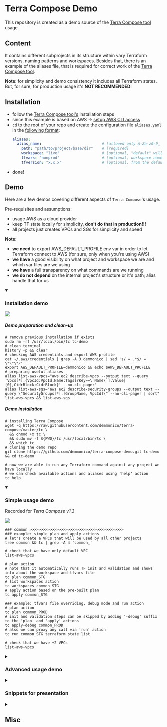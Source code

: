 # Terra Compose Demo

This repository is created as a demo source of the [Terra Compose tool](https://github.com/demmonico/terra-compose) usage.

## Content

It contains different subprojects in its structure within vary Terraform versions, naming patterns and workspaces. 
Besides that, there is an example of the aliases file, that is required for correct work of the [Terra Compose tool](https://github.com/demmonico/terra-compose).

**Note**: for simplicity and demo consistency it includes all Terraform states. But, for sure, for production usage it's **NOT RECOMMENDED**! 

## Installation

- follow the [Terra Compose tool's](https://github.com/demmonico/terra-compose#installation) installation steps
- since this example is based on AWS -> [setup AWS CLI access](https://github.com/demmonico/terra-compose#aws-credentials)
- `cd` to the root of your repo and create the configuration file `aliases.yaml` in the [following format](https://github.com/demmonico/terra-compose#configuration):
  ```yaml
  aliases:
    alias_name:                           # [allowed only A-Za-z0-9_ symbols]
      path: "path/to/project/base/dir"    # [required]
      workspace: "live"                   # [optional, "default" will be used if exists and no more choice OR ask]
      tfvars: "nonprod"                   # [optional, workspace name will be used if skip OR ask]
      tfversion: "x.x.x"                  # [optional, from the default section will be used if omitted]
  ```
- done!

## Demo

Here are a few demos covering different aspects of `Terra Compose`'s usage.

Pre-requisites and assumptions:
- usage AWS as a cloud provider
- keep TF state locally for simplicity, **don't do that in production!!!**
- all projects just creates VPCs and SGs for simplicity and speed

**Note**: 
- **we need** to export AWS_DEFAULT_PROFILE env var in order to let Terraform connect to AWS (for sure, only when you're using AWS)
- **we have** a good visibility on what project and workspace we are and which var files are we using
- **we have** a full transparency on what commands are we running
- **we do not depend** on the internal project's structure or it's path; alias handle that for us



<details open>
<summary>

### Installation demo

</summary>

![](_demo/screencasts/tc-install.gif)

##### Demo preparation and clean-up

```shell
# remove previous installation if exists
sudo rm -rf /usr/local/bin/tc tc-demo
# clean terminal
history -p && clear
# checking AWS credentials and export AWS profile
cat ~/.aws/credentials | grep -A 3 demmonico | sed 's/ = .*$/ = \*\*\*/'
export AWS_DEFAULT_PROFILE=demmonico && echo $AWS_DEFAULT_PROFILE
# preparing useful aliases
alias list-aws-vpcs="aws ec2 describe-vpcs --output text --query 'Vpcs[*].{VpcId:VpcId,Name:Tags[?Key==\`Name\`].Value|[0],CidrBlock:CidrBlock}' --no-cli-pager"
alias list-aws-sgs="aws ec2 describe-security-groups --output text --query \"SecurityGroups[*].[GroupName, VpcId]\" --no-cli-pager | sort"
list-aws-vpcs && list-aws-sgs
```

##### Demo installation

```shell
# installing Terra Compose
wget -q https://raw.githubusercontent.com/demmonico/terra-compose/master/tc \
  && chmod +x tc \
  && sudo mv -f ${PWD}/tc /usr/local/bin/tc \
  && which tc
# cloning the demo repo
git clone https://github.com/demmonico/terra-compose-demo.git tc-demo && cd tc-demo

# now we are able to run any Terraform command against any project we have locally
# we can check available actions and aliases using 'help' action
tc help
```

</details>



<details open>
<summary>

### Simple usage demo

</summary>

Recorded for _Terra Compose v1.3_

![](_demo/screencasts/tc-simple.gif)

```shell
### common >>>>>>>>>>>>>>>>>>>>>>>>>>>>>>>>>>>>>>>>>>
### example: simple plan and apply actions
# let's create a VPCs that will be used by all other projects
tree common && tc | grep -A 4 'common_'

# check that we have only default VPC
list-aws-vpcs

# plan action
# note that it automatically runs TF init and validation and shows info about the workspace and tfvars file 
tc plan common_STG
# list workspaces action
tc workspaces common_STG
# apply action based on the pre-built plan
tc apply common_STG

### example: tfvars file overriding, debug mode and run action
# plan action
tc plan common_PROD
# init and validation steps can be skipped by adding '-debug' suffix to the 'plan' and 'apply' actions
tc apply-debug common_PROD
# also we can proxy any call via 'run' action
tc run common_STG terraform state list

# check that we have +2 VPCs
list-aws-vpcs
```

</details>



<details>
<summary>

### Advanced usage demo

</summary>

Recorded for _Terra Compose v1.3_

![](_demo/screencasts/tc-advanced.gif)

```shell
### projects/portal/app >>>>>>>>>>>>>>>>>>>>>>>>>>>>>>>>>>>>>>>>>>
### example: nested project structure, backend-config option, hooks and shell action

# let's check the project structure
tree projects/portal

# we will use app component of the portal project for the demo
tree projects/portal/app && tc | grep -A 5 'portal_app_'

### example: backend-config and hooks
# plan action
tc plan portal_app_INT
# apply action, skipping init and validation steps
tc apply-debug portal_app_INT

# check that experiment state has been changed
tree projects/portal/app
# check that we have +1 SGs
list-aws-sgs

### example: hook usage and shell into container
# still contains info about the experiment state
tree projects/portal/app/.terraform
# let's prove that, shelling into container
tc shell portal_app_LIVE

### inside the container ###
terraform workspace list
exit
### END ###

# simple plan action run will handle that for us
tc plan portal_app_LIVE
tc apply-debug portal_app_LIVE

# check that we have +1 SGs
list-aws-sgs
```

</details>



<details>
<summary>

### Snippets for presentation

</summary>

Useful for development/presentation

```shell
# list of available commands
tc | grep -B 15 '>>>'
# list of available aliases
tc | grep -E '^(\s)+[A-Za-z0-9_]+:(\s)*$' | sed -e 's/^[[:space:]]*//' | awk -F ":" '{print $1}'

# record term
ttyrec /tmp/tc-install
# OR ttyrec -a /tmp/tc-install

# play records
ttyplay /tmp/tc-install

# create a gif out of it
ttygif /tmp/tc-install -f
```

</details>



<details>
<summary>

## Misc

</summary>

**[!!! IMPORTANT !!!]** Following instructions should be used **VERY CAREFULLY!**

```shell
# remove existing non-default VPCs if needed
for id in $( \
  aws ec2 describe-vpcs --output text --query 'Vpcs[*].{VpcId:VpcId,Name:Tags[?Key==`Name`].Value|[0]}' --no-cli-pager | \
  grep -v -E 'default|None' | \
  awk '{print $2}' \
); do echo -n "Removing '$id' VPC... " && aws ec2 delete-vpc --vpc-id $id && echo "Done"; done

# list all project resources that were involved in demo
for ws in $( \
  tc | grep -E '^(\s)+[A-Za-z0-9_]+:(\s)*$' | sed -e 's/^[[:space:]]*//' | awk -F ":" '{print $1}' | grep -E 'common_|docs|portal_' \
); do echo "$ws"; done

### portal_app_LIVE destroy example ###
# check workspace
tc workspaces portal_app_LIVE
# change workspace if needed
tc run portal_app_LIVE terraform workspace select live
# destroy resources
tc run portal_app_LIVE terraform destroy --auto-approve -var-file=live.tfvars

# clean-up TF backend cache
find . -type d -name '.terraform' -exec sudo rm -rf {} \;

# find all TF state changes
find . -type f -name '*.tfstate.backup'
```

</details>
